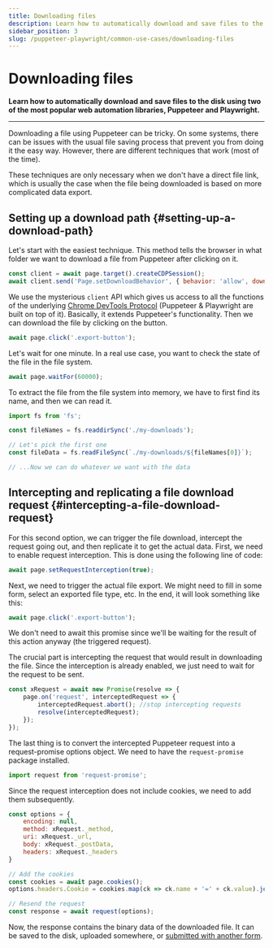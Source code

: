```yaml
---
title: Downloading files
description: Learn how to automatically download and save files to the disk using two of the most popular web automation libraries, Puppeteer and Playwright.
sidebar_position: 3
slug: /puppeteer-playwright/common-use-cases/downloading-files
---
```


# Downloading files

**Learn how to automatically download and save files to the disk using two of the most popular web automation libraries, Puppeteer and Playwright.**

---

Downloading a file using Puppeteer can be tricky. On some systems, there can be issues with the usual file saving process that prevent you from doing it the easy way. However, there are different techniques that work (most of the time).

These techniques are only necessary when we don't have a direct file link, which is usually the case when the file being downloaded is based on more complicated data export.

## Setting up a download path {#setting-up-a-download-path}

Let's start with the easiest technique. This method tells the browser in what folder we want to download a file from Puppeteer after clicking on it.

```js
const client = await page.target().createCDPSession();
await client.send('Page.setDownloadBehavior', { behavior: 'allow', downloadPath: './my-downloads' });
```

We use the mysterious `client` API which gives us access to all the functions of the underlying [Chrome DevTools Protocol](https://pptr.dev/api/puppeteer.cdpsession) (Puppeteer & Playwright are built on top of it). Basically, it extends Puppeteer's functionality. Then we can download the file by clicking on the button.

```js
await page.click('.export-button');
```

Let's wait for one minute. In a real use case, you want to check the state of the file in the file system.

```js
await page.waitFor(60000);
```

To extract the file from the file system into memory, we have to first find its name, and then we can read it.

```js
import fs from 'fs';

const fileNames = fs.readdirSync('./my-downloads');

// Let's pick the first one
const fileData = fs.readFileSync(`./my-downloads/${fileNames[0]}`);

// ...Now we can do whatever we want with the data
```

## Intercepting and replicating a file download request {#intercepting-a-file-download-request}

For this second option, we can trigger the file download, intercept the request going out, and then replicate it to get the actual data. First, we need to enable request interception. This is done using the following line of code:

```js
await page.setRequestInterception(true);
```

Next, we need to trigger the actual file export. We might need to fill in some form, select an exported file type, etc. In the end, it will look something like this:

```js
await page.click('.export-button');
```

We don't need to await this promise since we'll be waiting for the result of this action anyway (the triggered request).

The crucial part is intercepting the request that would result in downloading the file. Since the interception is already enabled, we just need to wait for the request to be sent.

```js
const xRequest = await new Promise(resolve => {
    page.on('request', interceptedRequest => {
        interceptedRequest.abort(); //stop intercepting requests
        resolve(interceptedRequest);
    });
});
```

The last thing is to convert the intercepted Puppeteer request into a request-promise options object. We need to have the `request-promise` package installed.

```js
import request from 'request-promise';
```

Since the request interception does not include cookies, we need to add them subsequently.

```js
const options = {
    encoding: null,
    method: xRequest._method,
    uri: xRequest._url,
    body: xRequest._postData,
    headers: xRequest._headers
}

// Add the cookies
const cookies = await page.cookies();
options.headers.Cookie = cookies.map(ck => ck.name + '=' + ck.value).join(';');

// Resend the request
const response = await request(options);
```

Now, the response contains the binary data of the downloaded file. It can be saved to the disk, uploaded somewhere, or [submitted with another form](./submitting_a_form_with_a_file_attachment.md).
